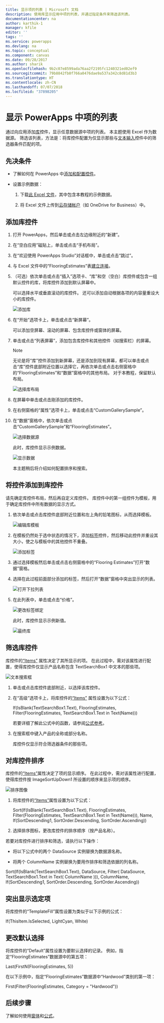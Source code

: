 ```yaml
---
title: 显示项的列表 | Microsoft 文档
description: 使用库显示应用中项的列表，并通过指定条件来筛选该列表。
documentationcenter: na
author: karthik-1
manager: kfile
editor: ''
tags: ''
ms.service: powerapps
ms.devlang: na
ms.topic: conceptual
ms.component: canvas
ms.date: 09/28/2017
ms.author: sharik
ms.openlocfilehash: 9b2c07e8599ada76aa2f2195fc1240321ed02ef9
ms.sourcegitcommit: 79b8842fb0f766a0476dae9a537a342c8d81d3b3
ms.translationtype: HT
ms.contentlocale: zh-CN
ms.lasthandoff: 07/07/2018
ms.locfileid: "37898205"
---
```

# <a name="show-a-list-of-items-in-powerapps"></a>显示 PowerApps 中项的列表
通过向应用添加[库](controls/control-gallery.md)控件，显示任意数据源中项的列表。 本主题使用 Excel 作为数据源。 筛选该列表，方法是：将库控件配置为仅显示那些与[文本输入](controls/control-text-input.md)控件中的筛选器条件匹配的项。

## <a name="prerequisites"></a>先决条件
* 了解如何在 PowerApps 中[添加和配置控件](add-configure-controls.md)。

* 设置示例数据：
    1. 下载[此 Excel 文件](https://az787822.vo.msecnd.net/documentation/get-started-from-data/FlooringEstimates.xlsx)，其中包含本教程的示例数据。

    2. 将 Excel 文件上传到[云存储帐户](connections/cloud-storage-blob-connections.md)（如 OneDrive for Business）中。

## <a name="add-a-gallery-control"></a>添加库控件
1. 打开 PowerApps，然后单击或点击左边缘附近的“新建”。

2. 在“空白应用”磁贴上，单击或点击“手机布局”。

3. 在“欢迎使用 PowerApps Studio”对话框中，单击或点击“跳过”。

4. 与 Excel 文件中的“FlooringEstimates”表[建立连接](add-data-connection.md)。

5. （可选）依次单击或点击“插入”选项卡、“库”和空（空白）库控件或包含一组默认控件的库，将库控件添加到默认屏幕中。

    可以选择水平或垂直滚动的库控件。 还可以添加自动根据各项的内容量重设大小的库控件。

    ![添加库](./media/add-gallery/gallery-dropdown.png)

6. 在“开始”选项卡上，单击或点击“新屏幕”。

    可以添加空屏幕、滚动的屏幕、包含库控件或窗体的屏幕。

7. 单击或点击“列表屏幕”，添加包含库控件和其他控件（如搜索栏）的屏幕。

    > [!NOTE]
   > 无论是将“库”控件添加到新屏幕，还是添加到现有屏幕，都可以单击或点击“库”控件底部附近位置以选择它，再依次单击或点击右侧窗格中的“FlooringEstimates”和“数据”窗格中的其他布局。 对于本教程，保留默认布局。

    ![选择库布局](./media/add-gallery/select-layout.png)

8. 在屏幕中单击或点击刚添加的库控件。

9. 在右侧窗格的“属性”选项卡上，单击或点击“CustomGallerySample”。

10. 在“数据”窗格中，依次单击或点击“CustomGallerySample”和“FlooringEstimates”。

    ![选择数据源](./media/add-gallery/choose-data.png)

    此时，库控件显示示例数据。

    ![显示数据](./media/add-gallery/show-data-default.png)

    本主题稍后将介绍如何配置排序和搜索。

## <a name="add-a-control-to-the-gallery-control"></a>将控件添加到库控件
请先确定库控件布局，然后再自定义库控件。 库控件中的第一组控件为模板，用于确定库控件中所有数据的显示方式。

1. 依次单击或点击库控件底部附近位置和左上角的铅笔图标，从而选择模板。

    ![编辑库模板](./media/add-gallery/edit-item.png)

2. 在模板仍然处于选中状态的情况下，添加[标签](controls/control-text-box.md)控件，然后移动此控件并重设其大小，使之与模板中的其他控件不重叠。

    ![添加标签](./media/add-gallery/add-text-box.png)
3. 通过选择模板然后单击或点击右侧窗格中的“Flooring Estimates”打开“数据”窗格。

4. 选择在此过程前面部分添加的标签，然后打开“数据”窗格中突出显示的列表。

    ![打开下拉列表](./media/add-gallery/open-dropdown.png)

5. 在此列表中，单击或点击“价格”。

    ![更改标签绑定](./media/add-gallery/change-binding.png)

    此时，库控件显示示例新值。

    ![最终库](./media/add-gallery/final-gallery.png)

## <a name="filter-the-gallery-control"></a>筛选库控件
库控件的[“Items”](controls/properties-core.md) 属性决定了其所显示的项。 在此过程中，需对该属性进行配置，使得库控件仅显示产品名称包含 TextSearchBox1 中文本的那些项。

![文本搜索框](./media/add-gallery/text-search-box.png)

1. 单击或点击库控件底部附近，以选择该库控件。

2. 在“高级”选项卡上，将库控件的[“Items”](controls/properties-core.md) 属性设置为以下公式：

    If(IsBlank(TextSearchBox1.Text), FlooringEstimates, Filter(FlooringEstimates, TextSearchBox1.Text in Text(Name)))

    若要详细了解此公式中的函数，请参阅[公式参考](formula-reference.md)。

3. 在搜索框中键入产品的全称或部分名称。

    库控件仅显示符合筛选器条件的那些项。

## <a name="sort-the-gallery-control"></a>对库控件排序
库控件的[“Items”](controls/properties-core.md)属性决定了项的显示顺序。 在此过程中，需对该属性进行配置，使得库控件按 ImageSortUpDown1 所设置的顺序来显示项的顺序。

![排序图像](./media/add-gallery/image-sorting.png)

1. 将库控件的[“Items”](controls/properties-core.md)属性设置为以下公式：

    Sort(If(IsBlank(TextSearchBox1.Text), FlooringEstimates, Filter(FlooringEstimates, TextSearchBox1.Text in Text(Name))), Name, If(SortDescending1, SortOrder.Descending, SortOrder.Ascending))

2. 选择排序图标，更改库控件的排序顺序（按产品名称）。

若要对库控件进行排序和筛选，请执行以下操作：

* 将以下公式中的两个 DataSource 实例替换为数据源名称。

* 将两个 ColumnName 实例替换为要用作排序和筛选依据的列名称。

Sort(If(IsBlank(TextSearchBox1.Text), DataSource, Filter( DataSource, TextSearchBox1.Text in Text( ColumnName ))), ColumnName, If(SortDescending1, SortOrder.Descending, SortOrder.Ascending))

## <a name="highlight-the-selected-item"></a>突出显示选定项
将库控件的“TemplateFill”属性设置为类似于以下示例的公式：

If(ThisItem.IsSelected, LightCyan, White)

## <a name="change-the-default-selection"></a>更改默认选择
将库控件的“Default”属性设置为要默认选择的记录。 例如，指定“FlooringEstimates”数据源中的第五项：

Last(FirstN(FlooringEstimates, 5))

在以下示例中，指定“FlooringEstimates”数据源中“Hardwood”类别的第一项：

First(Filter(FlooringEstimates, Category = "Hardwood"))

## <a name="next-steps"></a>后续步骤
了解如何使用[窗体](working-with-forms.md)和[公式](working-with-formulas.md)。
